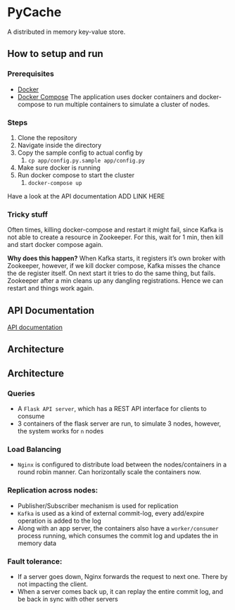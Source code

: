 # PyCache
A distributed in memory key-value store.

## How to setup and run
### Prerequisites
* [Docker](https://www.docker.com/products/docker-desktop)
* [Docker Compose](https://docs.docker.com/compose/)
The application uses docker containers and docker-compose to run multiple containers to simulate a cluster of nodes.
### Steps
1. Clone the repository
2. Navigate inside the directory
3. Copy the sample config to actual config by
	1.  `cp app/config.py.sample app/config.py`
4. Make sure docker is running
5. Run docker compose to start the cluster
	1. `docker-compose up`

Have a look at the API documentation ADD LINK HERE

### Tricky stuff
Often times, killing docker-compose and restart it might fail, since Kafka is not able to create a resource in Zookeeper. For this, wait for 1 min, then kill and start docker compose again.

**Why does this happen?**
When Kafka starts, it registers it’s own broker with Zookeeper, however, if we kill docker compose, Kafka misses the chance the de register itself. On next start it tries to do the same thing, but fails. Zookeeper after a min cleans up any dangling registrations. Hence we can restart and things work again.

## API Documentation
[API documentation](./docs/api_doc.md)

## Architecture

## Architecture
### Queries
* A `Flask API server`, which has a REST API interface for clients to consume
* 3 containers of the flask server are run, to simulate 3 nodes, however, the system works for `n` nodes

### Load Balancing
* `Nginx` is configured to distribute load between the nodes/containers in a round robin manner. Can horizontally scale the containers now.

### Replication across nodes:
* Publisher/Subscriber mechanism is used for replication
*  `Kafka` is used as a kind of external commit-log, every add/expire operation is added to the log
* Along with an app server, the containers also have a `worker/consumer` process running, which consumes the commit log and updates the in memory data

### Fault tolerance:
* If a server goes down, Nginx forwards the request to next one. There by not impacting the client.
* When a server comes back up, it can replay the entire commit log, and be back in sync with other servers